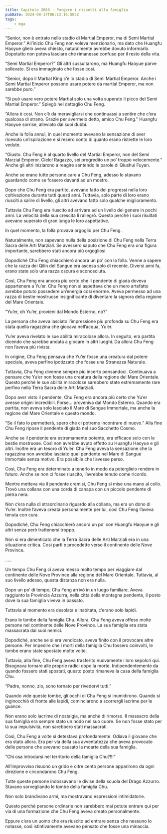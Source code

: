 ```yaml
---
title: Capitolo 2080 - Porgere i rispetti alla famiglia
pubDate: 2024-08-17T06:13:16.585Z
tags:
    - mga
---
```





“Senior, non è entrato nello stadio di Martial Emperor, ma di Semi Martial Emperor.” All’inizio Chu Feng non voleva menzionarlo, ma dato che Huangfu Haoyue glielo aveva chiesto, naturalmente avrebbe dovuto informarlo. Dopotutto non poteva lasciare che rimanesse confuso per il resto della vita.

“Semi Martial Emperor?” Gli altri sussultarono, ma Huangfu Haoyue parve sollevato. Si era immaginato che fosse così.

“Senior, dopo il Martial King c’è lo stadio di Semi Martial Emperor. Anche i Semi Martial Emperor possono usare potere da martial Emperor, ma non sarebbe puro.”


“Si può usare vero potere Martial solo una volta superato il picco del Semi Martial Emperor.” Spiegò nel dettaglio Chu Feng.


“Allora è così. Non c’è da meravigliarsi che continuassi a sentire che c’era qualcosa di strano. Grazie per avermelo detto, amico Chu Feng.” Huangfu Haoyue sorrise, alleviato dai suoi dubbi.


Anche la folla annuì, in quel momento avevano la sensazione di aver ricevuto un’ispirazione e si resero conto di quanto erano ristrette le loro vedute.


“Giusto. Chu Feng è al quarto livello del Martial Emperor, non del Semi Marzial Emperor. Cielo! Ragazzo, sei progredito un po’ troppo velocemente.” Anche gli altri iniziarono a reagire sentendo le parole di Qiushui Fuyan.


Anche se erano tutte persone care a Chu Feng, adesso lo stavano guardando come se fossero davanti ad un mostro.


Dopo che Chu Feng era partito, avevano fatto dei progressi nella loro coltivazione durante tutti questi anni. Tuttavia, solo parte di loro erano riusciti a salire di livello, gli altri avevano fatto solo qualche miglioramento.


Tuttavia Chu Feng era riuscito ad arrivare ad un livello del genere in pochi anni. La velocità della sua crescita li rallegrò. Questo perché i suoi risultati avevano superato di gran lunga le loro aspettative.


In quel momento, la folla provava orgoglio per Chu Feng.


Naturalmente, non sapevano nulla della posizione di Chu Feng nella Terra Sacra delle Arti Marziali. Se avessero saputo che Chu Feng era una figura importante, sarebbero stati ancora più orgogliosi.


Dopodiché Chu Feng chiacchierò ancora un po’ con la folla. Venne a sapere che la razza dei Qilin del Sangue era ascesa solo di recente. Diversi anni fa, erano state solo una razza oscura e sconosciuta.


Così, Chu Feng era ancora più certo che il pendente di giada doveva appartenere a Yu’er. Chu Feng non si aspettava che un mero artefatto avrebbe potuto possedere un’energia così enorme. Aveva permesso ad una razza di bestie mostruose insignificante di diventare la signora della regione del Mare Orientale.


“Yu’er, oh Yu’er, provieni dal Mondo Esterno, no?”


La persona che aveva lasciato l’impressione più profonda su Chu Feng era stata quella ragazzina che giocava nell’acqua, Yu’er.


Yu’er aveva rivelato le sue abilità miracolose allora. In seguito, era partita dicendo che sarebbe andata a giocare in altri luoghi. Da allora Chu Feng non l’aveva più rivista.


In origine, Chu Feng pensava che Yu’er fosse una creatura dal potere speciale, aveva perfino ipotizzato che fosse una Stranezza Naturale.


Tuttavia, Chu Feng divenne sempre più incerto pensandoci. Continuava a pensare che Yu’er non fosse una creatura della regione del Mare Orientale. Questo perché le sue abilità miracolose sarebbero state estremamente rare perfino nella Terra Sacra delle Arti Marziali.


Dopo aver visto il pendente, Chu Feng era ancora più certo che Yu’er avesse origini incredibili. Forse… proveniva dal Mondo Esterno. Quando era partita, non aveva solo lasciato il Mare di Sangue Immortale, ma anche la regione del Mare Orientale e questo mondo.


“Se il fato lo permetterà, spero che ci potremo incontrare di nuovo.” Alla fine Chu Feng ripose il pendente di giada nel suo Sacchetto Cosmo.


Anche se il pendente era estremamente potente, era efficace solo con le bestie mostruose. Così non avrebbe avuto effetto su Huangfu Haoyue e gli altri. Inoltre era un tesoro di Yu’er. Chu Feng aveva la sensazione che la ragazzina non avrebbe lasciato quel pendente nel Mare di Sangue Immortale senza motivo. Era possibile che l’avesse perso.


Così, Chu Feng era determinato a tenerlo in modo da poterglielo rendere in futuro. Anche se non ci fosse riuscito, l’avrebbe tenuto come ricordo.


Mentre metteva via il pendente cremisi, Chu Feng si mise una mano al collo. Trovò una collana con una corda di canapa con un piccolo pendente di pietra nera.


Non c’era nulla di straordinario riguardo alla collana, ma era un dono di Yu’er. Inoltre l’aveva creata personalmente per lui, così Chu Feng l’aveva tenuta con cura.


Dopodiché, Chu Feng chiacchierò ancora un po’ con Huangfu Haoyue e gli altri senza però trattenersi troppo.


Non si era dimenticato che la Terra Sacra delle Arti Marziali era in una situazione critica. Così partì e procedette verso il continente delle Nove Province.


…..


Un tempo Chu Feng ci aveva messo molto tempo per viaggiare dal continente delle Nove Province alla regione del Mare Orientale. Tuttavia, al suo livello adesso, questa distanza non era nulla.


Dopo un po’ di tempo, Chu Feng arrivò in un luogo familiare. Aveva raggiunto la Provincia Azzurra, nella città della montagna pendente, il posto dove la sua famiglia viveva in passato.


Tuttavia al momento era desolata e inabitata, c’erano solo lapidi.


Erano le tombe della famiglia Chu. Allora, Chu Feng aveva offeso molte persone nel continente delle Nove Province. La sua famiglia era stata massacrata dai suoi nemici.


Dopodiché, anche se si era vendicato, aveva finito con il provocare altre persone. Per impedire che i morti della famiglia Chu fossero coinvolti, le tombe erano state spostate molte volte.


Tuttavia, alla fine, Chu Feng aveva trasferito nuovamente i loro sepolcri qui. Bisognava tornare alle proprie radici dopo la morte. Indipendentemente da quando fossero stati spostati, questo posto rimaneva la casa della famiglia Chu.


“Padre, nonno, zio, sono tornato per rivedervi tutti.”


Quando vide queste tombe, gli occhi di Chu Feng si inumidirono. Quando si inginocchiò di fronte alle lapidi, cominciarono a scorrergli lacrime per le guance.


Non erano solo lacrime di nostalgia, ma anche di rimorso. Il massacro della sua famiglia era sempre stato un nodo nel suo cuore. Se non fosse stato per la sua impulsività, non sarebbero stati massacrati.


Così, Chu Feng a volte si detestava profondamente. Odiava il giovane che era stato allora. Era per via della sua avventatezza che aveva provocato delle persone che avevano causato la moarte della sua famiglia.


“Chi osa introdursi nel territorio della famiglia Chu?!!!”


All’improvviso risuonò un grido e oltre cento persone apparirono da ogni direzione e circondarono Chu Feng.


Tutte queste persone indossavano le divise della scuola del Drago Azzurro. Stavano sorvegliando le tombe della famiglia Chu.

Non solo brandivano armi, ma mostravano espressioni intimidatorie.


Questo perché persone ordinarie non sarebbero mai potute entrare qui per via di una formazione che Chu Feng aveva creato personalmente.


Eppure c’era un uomo che era riuscito ad entrare senza che nessuno lo notasse, così istintivamente avevano pensato che fosse una minaccia.

